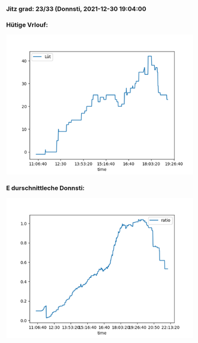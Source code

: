 ### Jitz grad: 23/33 (Donnsti, 2021-12-30 19:04:00

### Hütige Vrlouf:
![Graph](Today.png)

### E durschnittleche Donnsti:
![Graph](Donnsti.png)
